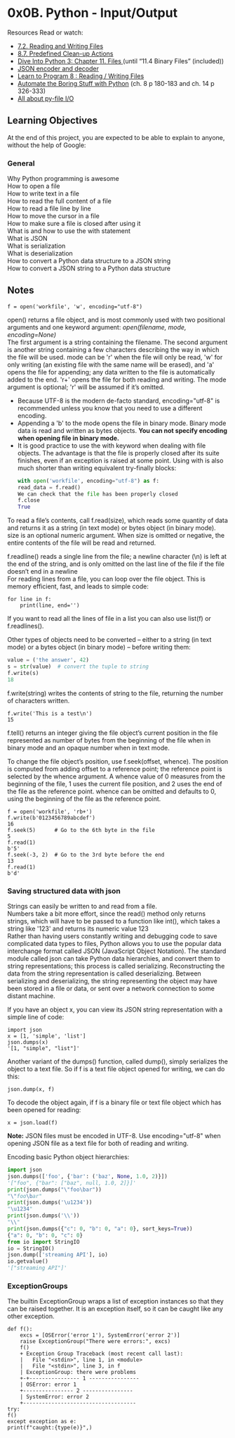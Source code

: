 # 0x0B. Python - Input/Output
Resources
Read or watch:

+ [7.2. Reading and Writing Files](https://docs.python.org/3/tutorial/inputoutput.html#reading-and-writing-files)
+ [8.7. Predefined Clean-up Actions](https://docs.python.org/3/tutorial/errors.html#predefined-clean-up-actions)
+ [Dive Into Python 3: Chapter 11. Files ](chrome-extension://efaidnbmnnnibpcajpcglclefindmkaj/https://histo.ucsf.edu/BMS270/diveintopython3-r802.pdf)(until “11.4 Binary Files” (included))
+ [JSON encoder and decoder](https://docs.python.org/3/library/json.html)
+ [Learn to Program 8 : Reading / Writing Files](https://www.youtube.com/watch?v=EukxMIsNeqU&ab_channel=DerekBanas)
+ [Automate the Boring Stuff with Python](https://automatetheboringstuff.com/) (ch. 8 p 180-183 and ch. 14 p 326-333)
+ [All about py-file I/O](https://techvidvan.com/tutorials/python-file-read-write/)
## Learning Objectives
At the end of this project, you are expected to be able to explain to anyone, without the help of Google:

### General
Why Python programming is awesome  
How to open a file  
How to write text in a file  
How to read the full content of a file  
How to read a file line by line  
How to move the cursor in a file  
How to make sure a file is closed after using it  
What is and how to use the with statement  
What is JSON  
What is serialization  
What is deserialization  
How to convert a Python data structure to a JSON string  
How to convert a JSON string to a Python data structure  
## Notes
    f = open('workfile', 'w', encoding="utf-8")
open() returns a file object, and is most commonly used with two positional arguments and one keyword   argument: *open(filename, mode, encoding=None)*  
The first argument is a string containing the filename. The second argument is another string containing a few characters describing the way in which the file will be used. mode can be 'r' when the file will only be read, 'w' for only writing (an existing file with the same name will be erased), and 'a' opens the file for appending; any data written to the file is automatically added to the end. 'r+' opens the file for both reading and writing. The mode argument is optional; 'r' will be assumed if it’s omitted.  

+ Because UTF-8 is the modern de-facto standard, encoding="utf-8" is recommended unless you know that you need to use a different encoding. 
+ Appending a 'b' to the mode opens the file in binary mode. Binary mode data is read and written as bytes objects. **You can not specify encoding when opening file in binary mode.**
+ It is good practice to use the with keyword when dealing with file objects. The advantage is that the file is properly closed after its suite finishes, even if an exception is raised at some point. Using with is also much shorter than writing equivalent try-finally blocks:
    ```python
    with open('workfile', encoding="utf-8") as f:
    read_data = f.read()
    We can check that the file has been properly closed
    f.close
    True
    ```
To read a file’s contents, call f.read(size), which reads some quantity of data and returns it as a string (in text mode) or bytes object (in binary mode). size is an optional numeric argument. When size is omitted or negative, the entire contents of the file will be read and returned.  

f.readline() reads a single line from the file; a newline character (\n) is left at the end of the string, and is only omitted on the last line of the file if the file doesn’t end in a newline  
For reading lines from a file, you can loop over the file object. This is memory efficient, fast, and leads to simple code:  

    for line in f:
        print(line, end='')
    
If you want to read all the lines of  file in a list you can also use list(f) or f.readlines().

Other types of objects need to be converted – either to a string (in text mode) or a bytes object (in binary mode) – before writing them:

```python
value = ('the answer', 42)
s = str(value)  # convert the tuple to string
f.write(s)
18
```

f.write(string) writes the contents of string to the file, returning the number of characters written.  

    f.write('This is a test\n')
    15
f.tell() returns an integer giving the file object’s current position in the file represented as number of bytes from the beginning of the file when in binary mode and an opaque number when in text mode.

To change the file object’s position, use f.seek(offset, whence). The position is computed from adding offset to a reference point; the reference point is selected by the whence argument. A whence value of 0 measures from the beginning of the file, 1 uses the current file position, and 2 uses the end of the file as the reference point. whence can be omitted and defaults to 0, using the beginning of the file as the reference point.

    f = open('workfile', 'rb+')
    f.write(b'0123456789abcdef')
    16
    f.seek(5)      # Go to the 6th byte in the file
    5
    f.read(1)
    b'5'
    f.seek(-3, 2)  # Go to the 3rd byte before the end
    13
    f.read(1)
    b'd'

### Saving structured data with json
 Strings can easily be written to and read from a file.  
 Numbers take a bit more effort, since the read() method only returns strings, which will have to be passed to a function like int(), which takes a string like '123' and returns its numeric value 123  
 Rather than having users constantly writing and debugging code to save complicated data types to files, Python allows you to use the popular data interchange format called JSON (JavaScript Object Notation). The standard module called json can take Python data hierarchies, and convert them to string representations; this process is called serializing. Reconstructing the data from the string representation is called deserializing. Between serializing and deserializing, the string representing the object may have been stored in a file or data, or sent over a network connection to some distant machine.  

 If you have an object x, you can view its JSON string representation with a simple line of code:

    import json
    x = [1, 'simple', 'list']
    json.dumps(x)
    '[1, "simple", "list"]'

Another variant of the dumps() function, called dump(), simply serializes the object to a text file. So if f is a text file object opened for writing, we can do this:

    json.dump(x, f)

To decode the object again, if f is a binary file or text file object which has been opened for reading:

    x = json.load(f)

**Note:** JSON files must be encoded in UTF-8. Use encoding="utf-8" when opening JSON file as a text file for both of reading and writing.  

Encoding basic Python object hierarchies:

```python
import json
json.dumps(['foo', {'bar': ('baz', None, 1.0, 2)}])
'["foo", {"bar": ["baz", null, 1.0, 2]}]'
print(json.dumps("\"foo\bar"))
"\"foo\bar"
print(json.dumps('\u1234'))
"\u1234"
print(json.dumps('\\'))
"\\"
print(json.dumps({"c": 0, "b": 0, "a": 0}, sort_keys=True))
{"a": 0, "b": 0, "c": 0}
from io import StringIO
io = StringIO()
json.dump(['streaming API'], io)
io.getvalue()
'["streaming API"]'
```

### ExceptionGroups
The builtin ExceptionGroup wraps a list of exception instances so that they can be raised together. It is an exception itself, so it can be caught like any other exception.  

   
    def f():
        excs = [OSError('error 1'), SystemError('error 2')]
        raise ExceptionGroup("There were errors:", excs)
        f()
        + Exception Group Traceback (most recent call last):
        |   File "<stdin>", line 1, in <module>
        |   File "<stdin>", line 3, in f
        | ExceptionGroup: there were problems
        +-+---------------- 1 ----------------
        | OSError: error 1
        +---------------- 2 ----------------
        | SystemError: error 2
        +------------------------------------
    try:
    f()
    except exception as e:
    print(f"caught:{type(e)}",)




